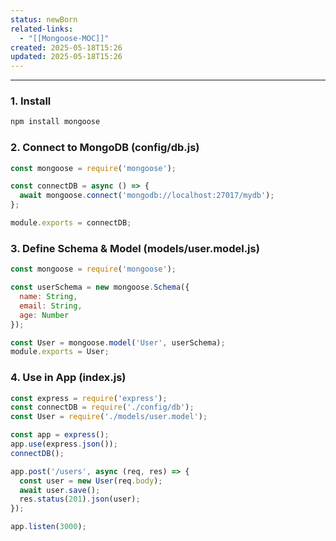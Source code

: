 ```yaml
---
status: newBorn
related-links:
  - "[[Mongoose-MOC]]"
created: 2025-05-18T15:26
updated: 2025-05-18T15:26
---
```

---

### 1. Install
```bash
npm install mongoose
```

### 2. Connect to MongoDB (config/db.js)
```js
const mongoose = require('mongoose');

const connectDB = async () => {
  await mongoose.connect('mongodb://localhost:27017/mydb');
};

module.exports = connectDB;
```

### 3. Define Schema & Model (models/user.model.js)
```js
const mongoose = require('mongoose');

const userSchema = new mongoose.Schema({
  name: String,
  email: String,
  age: Number
});

const User = mongoose.model('User', userSchema);
module.exports = User;
```

### 4. Use in App (index.js)
```js
const express = require('express');
const connectDB = require('./config/db');
const User = require('./models/user.model');

const app = express();
app.use(express.json());
connectDB();

app.post('/users', async (req, res) => {
  const user = new User(req.body);
  await user.save();
  res.status(201).json(user);
});

app.listen(3000);
```


